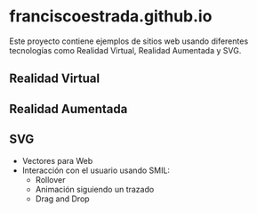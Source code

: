 # franciscoestrada.github.io
Este proyecto contiene ejemplos de sitios web usando diferentes tecnologías como Realidad Virtual, Realidad Aumentada y SVG.
## Realidad Virtual
## Realidad Aumentada
## SVG
- Vectores para Web
- Interacción con el usuario usando SMIL:
  - Rollover
  - Animación siguiendo un trazado
  - Drag and Drop
